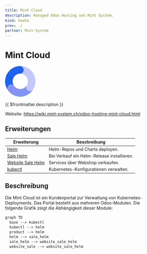 ```yaml
---
title: Mint Cloud
description: Managed Odoo Hosting von Mint System.
kind: howto
prev: ./
partner: Mint-System
---
```

# Mint Cloud
![](attachments/mint-cloud-favicon.png)

{{ $frontmatter.description }}

Website: <https://wiki.mint-system.ch/odoo-hosting-mint-cloud.html>

## Erweiterungen

| Erweiterung                                   | Beschreibung                                 |
| --------------------------------------------- | -------------------------------------------- |
| [Helm](Helm.md)                               | Helm-Repos und Charts deployen.              |
| [Sale Helm](Sale%20Helm.md)                   | Bei Verkauf ein Helm-Release installieren. |
| [Website Sale Helm](Website%20Sale%20Helm.md) | Services über Webshop verkaufen.             |
| [kubectl](kubectl)                            | Kubernetes-Konfigurationen verwalten.        |

## Beschreibung

Die Mint Cloud ist ein Kundenportal zur Verwaltung von Kubernetes-Deployments. Das Portal besteht aus mehreren Odoo-Modulen. Die folgende Grafik zeigt die Abhängigkeit dieser Module:

```mermaid
graph TD
  base --> kubectl
  kubectl --> helm
  product --> helm
  helm --> sale_helm
  sale_helm --> website_sale_helm
  website_sale --> website_sale_helm
```